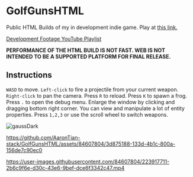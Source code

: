 # GolfGunsHTML
Public HTML Builds of my in development indie game. Play at [this link.](https://aarontian-stack.github.io/GolfGunsHTMLPrivate/ "GolfGuns")

[Development Footage YouTube Playlist](https://youtube.com/playlist?list=PLZcvEOxXvlm42nLZId6FSk-2XstOKeQi6)

**PERFORMANCE OF THE HTML BUILD IS NOT FAST. WEB IS NOT INTENDED TO BE A SUPPORTED PLATFORM FOR FINAL RELEASE.**

## Instructions
```WASD``` to move. ```Left-click``` to fire a projectile from your current weapon. ```Right-click``` to pan the camera. Press ```R``` to reload. Press ```K``` to spawn a frog.
Press ```.``` to open the debug menu. Enlarge the window by clicking and dragging bottom right corner. You can view and manipulate a lot of entity properties. 
Press ```1,2,3``` or use the scroll wheel to switch weapons.

![gaussDark](https://github.com/AaronTian-stack/GolfGunsHTML/assets/84607804/c75d3f38-91a5-4e05-9b4b-9eb744dbd08e)

https://github.com/AaronTian-stack/GolfGunsHTML/assets/84607804/3d875188-133d-4b1c-800a-156de7c90ec0

https://user-images.githubusercontent.com/84607804/223917711-2b6c9f6e-d30c-43e6-9bef-dce6f3342c47.mp4

